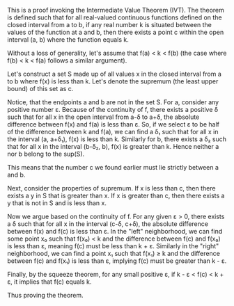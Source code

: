 This is a proof invoking the Intermediate Value Theorem (IVT). The theorem is defined such that for all real-valued continuous functions defined on the closed interval from a to b, if any real number k is situated between the values of the function at a and b, then there exists a point c within the open interval (a, b) where the function equals k. 

Without a loss of generality, let's assume that f(a) < k < f(b) (the case where f(b) < k < f(a) follows a similar argument). 

Let's construct a set S made up of all values x in the closed interval from a to b where f(x) is less than k. Let's denote the supremum (the least upper bound) of this set as c. 

Notice, that the endpoints a and b are not in the set S. For a, consider any positive number ε. Because of the continuity of f, there exists a positive δ such that for all x in the open interval from a-δ to a+δ, the absolute difference between f(x) and f(a) is less than ε. So, if we select ε to be half of the difference between k and f(a), we can find a δ₁ such that for all x in the interval (a, a+δ₁), f(x) is less than k. 
Similarly for b, there exists a δ₂ such that for all x in the interval (b-δ₂, b), f(x) is greater than k. Hence neither a nor b belong to the sup(S).

This means that the number c we found earlier must lie strictly between a and b.

Next, consider the properties of supremum. If x is less than c, then there exists a y in S that is greater than x. If x is greater than c, then there exists a y that is not in S and is less than x.

Now we argue based on the continuity of f. For any given ε > 0, there exists a δ such that for all x in the interval (c-δ, c+δ), the absolute difference between f(x) and f(c) is less than ε. In the "left" neighborhood, we can find some point x₀ such that f(x₀) < k and the difference between f(c) and f(x₀) is less than ε, meaning f(c) must be less than k + ε. Similarly in the "right" neighborhood, we can find a point x₁ such that f(x₁) ≥ k and the difference between f(c) and f(x₁) is less than ε, implying f(c) must be greater than k - ε.

Finally, by the squeeze theorem, for any small positive ε, if k - ε < f(c) < k + ε, it implies that f(c) equals k. 

Thus proving the theorem.